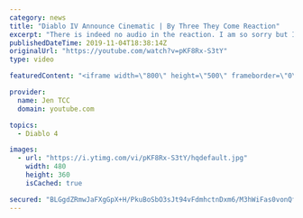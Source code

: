 ```yaml
---
category: news
title: "Diablo IV Announce Cinematic | By Three They Come Reaction"
excerpt: "There is indeed no audio in the reaction. I am so sorry but I have tried my best to salvage what I could. Check out the original video! Diablo IV Announce ..."
publishedDateTime: 2019-11-04T18:38:14Z
originalUrl: "https://youtube.com/watch?v=pKF8Rx-S3tY"
type: video

featuredContent: "<iframe width=\"800\" height=\"500\" frameborder=\"0\" src=\"https://www.youtube.com/embed/pKF8Rx-S3tY\" allow=\"accelerometer; autoplay; encrypted-media; gyroscope; picture-in-picture\" allowfullscreen></iframe>"

provider:
  name: Jen TCC
  domain: youtube.com

topics:
  - Diablo 4

images:
  - url: "https://i.ytimg.com/vi/pKF8Rx-S3tY/hqdefault.jpg"
    width: 480
    height: 360
    isCached: true

secured: "BLGgdZRmwJaFXgGpX+H/PkuBoSbO3sJt94vFdmhctnDxm6/M3hWiFas0vonQf86a5Gbdp1SJLb1lqo06mOlYJX20DJ1lKfj73ms/Q4kuM8zX1u+fEPIwBHOO7m+1G0jd14F6GDENyjURNcbP1rr8T1/rjoMQtBo9/+rCV+s7nodAo6Rl/CaevoMHyf5JFbQtMGdtEQYkk4tuk978s9uSgvnBsRhA9U+A8gnEzoo/7EgisaMXA1JbwP/eZf0VxvHrm9vkJX9LF3q68NcdueuFbn1E/fgu/QcNkZuaXlfZe4StQPvp+1GJsLgy4jAoNI3BTGYkkoH6jRgCt4yMdJN3EThVLBV5ngrEI+mDMwykvDyqJbWCsmMvK4uJQFI3EepH7y5w+rlFIOlUq7lJPzmpesta0iVFUf9mIT0Lx1t0wzXvUhCzX8Ym3wJFfYCS9lqE;iCDfkiHBTc1fXF2ySPtesQ=="
---
```


